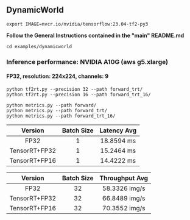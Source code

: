 
## DynamicWorld
```
export IMAGE=nvcr.io/nvidia/tensorflow:23.04-tf2-py3
```
**Follow the General Instructions contained in the "main" README.md**
```
cd examples/dynamicworld
```
### Inference performance: NVIDIA A10G (aws g5.xlarge)

#### FP32, resolution: 224x224, channels: 9
```
python tf2rt.py --precision 32 --path forward_trt/
python tf2rt.py --precision 16 --path forward_trt_16/

python metrics.py --path forward/
python metrics.py --path forward_trt/
python metrics.py --path forward_trt_16/
```

| **Version** | **Batch Size** | **Latency Avg** |
|:--------------:|:--------------:|:---------------:|
|     FP32       |       1        |    18.8594  ms     | <!-- (std: 0.3340) -->
|     TensorRT+FP32       |       1        |    15.2464 ms     | <!-- (std: 0.3939) -->
|     TensorRT+FP16       |       1        |    14.4222 ms     | <!-- (std: 0.2938) -->

| **Version** | **Batch Size** | **Throughput Avg** |
|:--------------:|:--------------:|:------------------:|
|     FP32       |       32        |      58.3326 img/s      |
|     TensorRT+FP32       |       32        |      66.8489 img/s      |
|      TensorRT+FP16       |       32        |      70.3552 img/s      |
